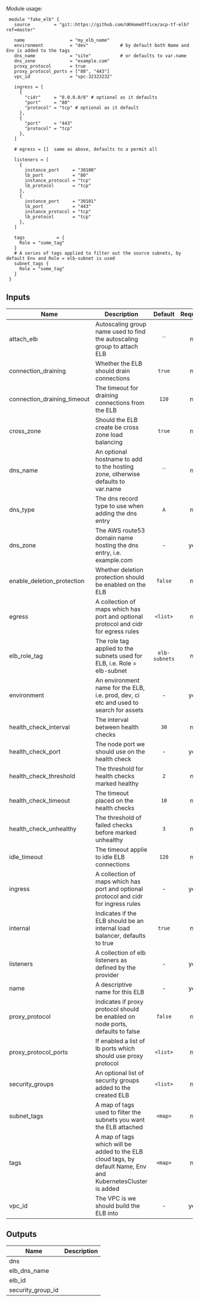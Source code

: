 Module usage:

     module "fake_elb" {
       source         = "git::https://github.com/UKHomeOffice/acp-tf-elb?ref=master"

       name                 = "my_elb_name"
       environment          = "dev"            # by default both Name and Env is added to the tags
       dns_name             = "site"           # or defaults to var.name
       dns_zone             = "example.com"
       proxy_protocol       = true
       proxy_protocol_ports = ["80", "443"]
       vpc_id               = "vpc-32323232"

       ingress = [
         {
           "cidr"     = "0.0.0.0/0" # optional as it defaults
           "port"     = "80"
           "protocol" = "tcp" # optional as it default
         },
         {
           "port"     = "443"
           "protocol" = "tcp"
         },
       ]

       # egress = []  same as above, defaults to a permit all

       listeners = [
         {
           instance_port     = "30100"
           lb_port           = "80"
           instance_protocol = "tcp"
           lb_protocol       = "tcp"
         },
         {
           instance_port     = "30101"
           lb_port           = "443"
           instance_protocol = "tcp"
           lb_protocol       = "tcp"
         },
       ]

       tags            = {
         Role = "some_tag"
       }
       # A series of tags applied to filter out the source subnets, by default Env and Role = elb-subnet is used
       subnet_tags {
         Role = "some_tag"
       }
     }



## Inputs

| Name | Description | Default | Required |
|------|-------------|:-----:|:-----:|
| attach_elb | Autoscaling group name used to find the autoscaling group to attach ELB | `` | no |
| connection_draining | Whether the ELB should drain connections | `true` | no |
| connection_draining_timeout | The timeout for draining connections from the ELB | `120` | no |
| cross_zone | Should the ELB create be cross zone load balancing | `true` | no |
| dns_name | An optional hostname to add to the hosting zone, otherwise defaults to var.name | `` | no |
| dns_type | The dns record type to use when adding the dns entry | `A` | no |
| dns_zone | The AWS route53 domain name hosting the dns entry, i.e. example.com | - | yes |
| enable_deletion_protection | Whether deletion protection should be enabled on the ELB | `false` | no |
| egress | A collection of maps which has port and optional protocol and cidr for egress rules | `<list>` | no |
| elb_role_tag | The role tag applied to the subnets used for ELB, i.e. Role = elb-subnet | `elb-subnets` | no |
| environment | An environment name for the ELB, i.e. prod, dev, ci etc and used to search for assets | - | yes |
| health_check_interval | The interval between health checks | `30` | no |
| health_check_port | The node port we should use on the health check | - | yes |
| health_check_threshold | The threshold for health checks marked healthy | `2` | no |
| health_check_timeout | The timeout placed on the health checks | `10` | no |
| health_check_unhealthy | The threshold of failed checks before marked unhealthy | `3` | no |
| idle_timeout | The timeout applie to idle ELB connections | `120` | no |
| ingress | A collection of maps which has port and optional protocol and cidr for ingress rules | - | yes |
| internal | Indicates if the ELB should be an internal load balancer, defaults to true | `true` | no |
| listeners | A collection of elb listeners as defined by the provider | - | yes |
| name | A descriptive name for this ELB | - | yes |
| proxy_protocol | Indicates if proxy protocol should be enabled on node ports, defaults to false | `false` | no |
| proxy_protocol_ports | If enabled a list of lb ports which should use proxy protocol | `<list>` | no |
| security_groups | An optional list of security groups added to the created ELB | `<list>` | no |
| subnet_tags | A map of tags used to filter the subnets you want the ELB attached | `<map>` | no |
| tags | A map of tags which will be added to the ELB cloud tags, by default Name, Env and KubernetesCluster is added | `<map>` | no |
| vpc_id | The VPC is we should build the ELB into | - | yes |

## Outputs

| Name | Description |
|------|-------------|
| dns |  |
| elb_dns_name |  |
| elb_id |  |
| security_group_id |  |
